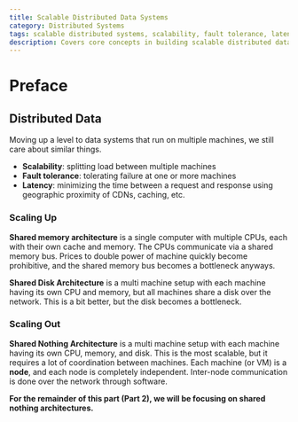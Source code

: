 ```yaml
---
title: Scalable Distributed Data Systems
category: Distributed Systems
tags: scalable distributed systems, scalability, fault tolerance, latency, shared memory architecture, shared disk architecture
description: Covers core concepts in building scalable distributed data systems, including scaling up and out through architectures like shared memory and shared disk, to achieve improved fault tolerance, reduced latency, and increased system capacity. It likely delves into the trade-offs between these approaches and their applications in real-world distributed systems. The focus is on technical details of scalability and its relationship with distributed data systems.
---
```


# Preface
## Distributed Data

Moving up a level to data systems that run on multiple machines, we still care about similar things.

- **Scalability**: splitting load between multiple machines
- **Fault tolerance**: tolerating failure at one or more machines
- **Latency**: minimizing the time between a request and response using geographic proximity of CDNs, caching, etc.

### Scaling Up

**Shared memory architecture** is a single computer with multiple CPUs, each with their own cache and memory. The CPUs communicate via a shared memory bus. Prices to double power of machine quickly become prohibitive, and the shared memory bus becomes a bottleneck anyways.

**Shared Disk Architecture** is a multi machine setup with each machine having its own CPU and memory, but all machines share a disk over the network. This is a bit better, but the disk becomes a bottleneck.


### Scaling Out

**Shared Nothing Architecture** is a multi machine setup with each machine having its own CPU, memory, and disk. This is the most scalable, but it requires a lot of coordination between machines. Each machine (or VM) is a **node**, and each node is completely independent. Inter-node communication is done over the network through software. 

**For the remainder of this part (Part 2), we will be focusing on shared nothing architectures.**